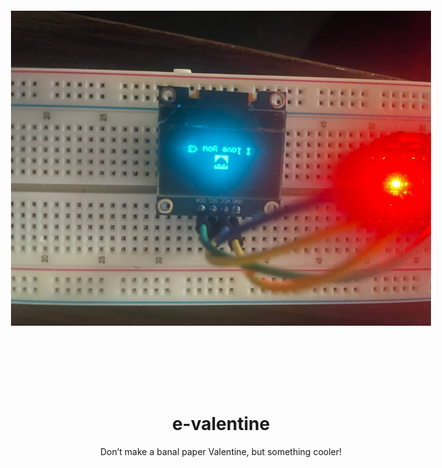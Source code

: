 <!DOCTYPE html>
<head>
	<style>
		.rotate {
		    -webkit-transform: rotate(90deg);
		    -moz-transform: rotate(90deg);
		    -o-transform: rotate(90deg);
		    -ms-transform: rotate(90deg);
		    transform: rotate(90deg);
		}
	</style>
</head>
<body>
	<table align="center">
		<img src="https://github.com/xXxCLOTIxXx/e-valentine/blob/main/img.jpg" class="rotate">
	</table>
  <h1 align="center">e-valentine</h1>
  <p align="center">Don’t make a banal paper Valentine, but something cooler!</p>
</body>
